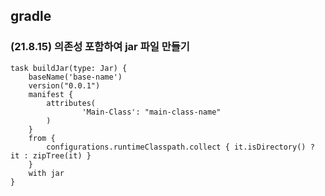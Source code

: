 ## gradle

### (21.8.15) 의존성 포함하여 jar 파일 만들기
```
task buildJar(type: Jar) {
    baseName('base-name')
    version("0.0.1")
    manifest {
        attributes(
                'Main-Class': "main-class-name"
        )
    }
    from {
        configurations.runtimeClasspath.collect { it.isDirectory() ? it : zipTree(it) }
    }
    with jar
}
```
